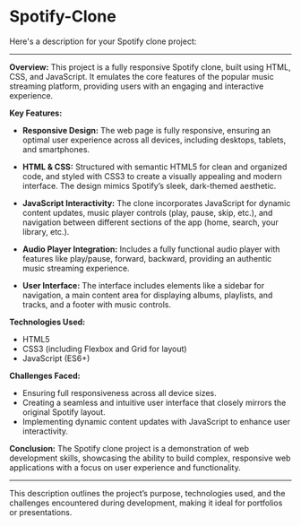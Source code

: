# Spotify-Clone
Here's a description for your Spotify clone project:

---
**Overview:**
This project is a fully responsive Spotify clone, built using HTML, CSS, and JavaScript. It emulates the core features of the popular music streaming platform, providing users with an engaging and interactive experience.

**Key Features:**

- **Responsive Design:** The web page is fully responsive, ensuring an optimal user experience across all devices, including desktops, tablets, and smartphones.
  
- **HTML & CSS:** Structured with semantic HTML5 for clean and organized code, and styled with CSS3 to create a visually appealing and modern interface. The design mimics Spotify’s sleek, dark-themed aesthetic.

- **JavaScript Interactivity:** The clone incorporates JavaScript for dynamic content updates, music player controls (play, pause, skip, etc.), and navigation between different sections of the app (home, search, your library, etc.).

- **Audio Player Integration:** Includes a fully functional audio player with features like play/pause, forward, backward, providing an authentic music streaming experience.

- **User Interface:** The interface includes elements like a sidebar for navigation, a main content area for displaying albums, playlists, and tracks, and a footer with music controls.

**Technologies Used:**
- HTML5
- CSS3 (including Flexbox and Grid for layout)
- JavaScript (ES6+)

**Challenges Faced:**
- Ensuring full responsiveness across all device sizes.
- Creating a seamless and intuitive user interface that closely mirrors the original Spotify layout.
- Implementing dynamic content updates with JavaScript to enhance user interactivity.

**Conclusion:**
The Spotify clone project is a demonstration of web development skills, showcasing the ability to build complex, responsive web applications with a focus on user experience and functionality.

---

This description outlines the project’s purpose, technologies used, and the challenges encountered during development, making it ideal for portfolios or presentations.
